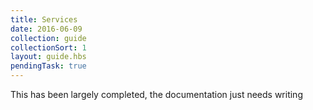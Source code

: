```yaml
---
title: Services
date: 2016-06-09
collection: guide
collectionSort: 1
layout: guide.hbs
pendingTask: true
---
```


This has been largely completed, the documentation just needs writing
